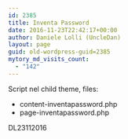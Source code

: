 ```yaml
---
id: 2385
title: Inventa Password
date: 2016-11-23T22:42:17+00:00
author: Daniele Lolli (UncleDan)
layout: page
guid: old-wordpress-guid=2385
mytory_md_visits_count:
  - "142"
---
```

Script nel child theme, files:

  * content-inventapassword.php
  * page-inventapassword.php

DL23112016